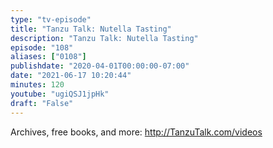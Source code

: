 ```yaml
---
type: "tv-episode"
title: "Tanzu Talk: Nutella Tasting"
description: "Tanzu Talk: Nutella Tasting"
episode: "108"
aliases: ["0108"]
publishdate: "2020-04-01T00:00:00-07:00"
date: "2021-06-17 10:20:44"
minutes: 120
youtube: "ugiQSJ1jpHk"
draft: "False"
---
```


Archives, free books, and more: http://TanzuTalk.com/videos